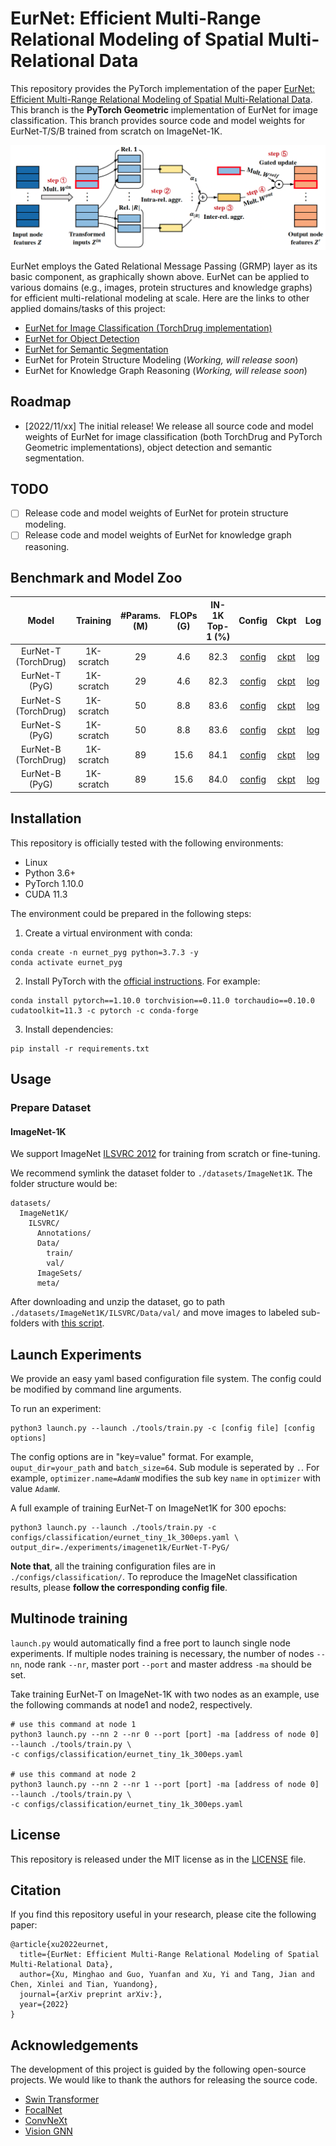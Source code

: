 # EurNet: Efficient Multi-Range Relational Modeling of Spatial Multi-Relational Data

This repository provides the PyTorch implementation of the paper [EurNet: Efficient Multi-Range Relational Modeling of Spatial Multi-Relational Data]().
This branch is the **PyTorch Geometric** implementation of EurNet for image classification.
This branch provides source code and model weights for EurNet-T/S/B trained from scratch on ImageNet-1K.

<p align="center">
  <img src="resources/eurnet.png"/> 
</p>

EurNet employs the Gated Relational Message Passing (GRMP) layer as its basic component, as graphically shown above.
EurNet can be applied to various domains (e.g., images, protein structures and knowledge graphs) for efficient multi-relational modeling at scale.
Here are the links to other applied domains/tasks of this project:
- [EurNet for Image Classification (TorchDrug implementation)](https://github.com/hirl-team/EurNet-Image/tree/main)
- [EurNet for Object Detection](https://github.com/hirl-team/EurNet-Image/tree/det)
- [EurNet for Semantic Segmentation](https://github.com/hirl-team/EurNet-Image/tree/seg)
- EurNet for Protein Structure Modeling (*Working, will release soon*)
- EurNet for Knowledge Graph Reasoning (*Working, will release soon*)

## Roadmap
- [2022/11/xx] The initial release! We release all source code and model weights of EurNet for image classification (both TorchDrug and PyTorch Geometric implementations), object detection and semantic segmentation. 

## TODO
- [ ] Release code and model weights of EurNet for protein structure modeling.
- [ ] Release code and model weights of EurNet for knowledge graph reasoning. 

## Benchmark and Model Zoo

|        Model         |   Training    | #Params. (M) | FLOPs (G) | IN-1K Top-1 (%) |                                                         Config                                                         |   Ckpt   |   Log   |
|:--------------------:|:-------------:|:------------:|:------:|:---------------:|:----------------------------------------------------------------------------------------------------------------------:|:--------:|:-------:|
| EurNet-T (TorchDrug) |  1K-scratch   | 29 | 4.6 |      82.3       |    [config](https://github.com/hirl-team/EurNet-Image/blob/main/configs/classification/eurnet_tiny_1k_300eps.yaml)     | [ckpt](https://eurnet.s3.us-east-2.amazonaws.com/checkpoints/td_eurnet_tiny_1k_300eps_last_epoch.pth) | [log](https://eurnet.s3.us-east-2.amazonaws.com/logs/td_eurnet_tiny_1k_300eps_log.txt) |
|    EurNet-T (PyG)    |  1K-scratch   | 29 | 4.6 |      82.3       |    [config](https://github.com/hirl-team/EurNet-Image/blob/pyg-cls/configs/classification/eurnet_tiny_1k_300eps.yaml)     | [ckpt](https://eurnet.s3.us-east-2.amazonaws.com/checkpoints/pyg_eurnet_tiny_1k_300eps_last_epoch.pth) | [log](https://eurnet.s3.us-east-2.amazonaws.com/logs/pyg_eurnet_tiny_1k_300eps_log.txt) |
| EurNet-S (TorchDrug) |  1K-scratch   | 50 | 8.8 |      83.6       |    [config](https://github.com/hirl-team/EurNet-Image/blob/main/configs/classification/eurnet_small_1k_300eps.yaml)    | [ckpt](https://eurnet.s3.us-east-2.amazonaws.com/checkpoints/td_eurnet_small_1k_300eps_last_epoch.pth) | [log](https://eurnet.s3.us-east-2.amazonaws.com/logs/td_eurnet_small_1k_300eps_log.txt) |
|    EurNet-S (PyG)    |  1K-scratch   | 50 | 8.8 |      83.6       |    [config](https://github.com/hirl-team/EurNet-Image/blob/pyg-cls/configs/classification/eurnet_small_1k_300eps.yaml)    | [ckpt](https://eurnet.s3.us-east-2.amazonaws.com/checkpoints/pyg_eurnet_small_1k_300eps_last_epoch.pth) | [log](https://eurnet.s3.us-east-2.amazonaws.com/logs/pyg_eurnet_small_1k_300eps_log.txt) |
| EurNet-B (TorchDrug) |  1K-scratch   | 89 | 15.6 |      84.1       |    [config](https://github.com/hirl-team/EurNet-Image/blob/main/configs/classification/eurnet_base_1k_300eps.yaml)     | [ckpt](https://eurnet.s3.us-east-2.amazonaws.com/checkpoints/td_eurnet_base_1k_300eps_last_epoch.pth) | [log](https://eurnet.s3.us-east-2.amazonaws.com/logs/td_eurnet_base_1k_300eps_log.txt) |
|    EurNet-B (PyG)    |  1K-scratch   | 89 | 15.6 |      84.0       |    [config](https://github.com/hirl-team/EurNet-Image/blob/pyg-cls/configs/classification/eurnet_base_1k_300eps.yaml)     | [ckpt](https://eurnet.s3.us-east-2.amazonaws.com/checkpoints/pyg_eurnet_base_1k_300eps_last_epoch.pth) | [log](https://eurnet.s3.us-east-2.amazonaws.com/logs/pyg_eurnet_base_1k_300eps_log.txt) |

## Installation

This repository is officially tested with the following environments:
- Linux
- Python 3.6+
- PyTorch 1.10.0
- CUDA 11.3

The environment could be prepared in the following steps:
1. Create a virtual environment with conda:
```
conda create -n eurnet_pyg python=3.7.3 -y
conda activate eurnet_pyg
```
2. Install PyTorch with the [official instructions](https://pytorch.org/). For example:
```
conda install pytorch==1.10.0 torchvision==0.11.0 torchaudio==0.10.0 cudatoolkit=11.3 -c pytorch -c conda-forge
```
3. Install dependencies:
```
pip install -r requirements.txt
```

## Usage

### Prepare Dataset

#### ImageNet-1K

We support ImageNet [ILSVRC 2012](http://www.image-net.org/challenges/LSVRC/2012/) for training from scratch or fine-tuning. 

We recommend symlink the dataset folder to `./datasets/ImageNet1K`. The folder structure would be:
```
datasets/
  ImageNet1K/
    ILSVRC/
      Annotations/
      Data/
        train/
        val/
      ImageSets/
      meta/
```
After downloading and unzip the dataset, go to path `./datasets/ImageNet1K/ILSVRC/Data/val/` and move images to labeled sub-folders with [this script](https://raw.githubusercontent.com/soumith/imagenetloader.torch/master/valprep.sh).

## Launch Experiments

We provide an easy yaml based configuration file system. The config could be modified by 
command line arguments.

To run an experiment:
```
python3 launch.py --launch ./tools/train.py -c [config file] [config options]
```
The config options are in "key=value" format. For example, `ouput_dir=your_path` and `batch_size=64`. 
Sub module is seperated by `.`. For example, `optimizer.name=AdamW` modifies the sub key `name` in 
`optimizer` with value `AdamW`.

A full example of training EurNet-T on ImageNet1K for 300 epochs:
```
python3 launch.py --launch ./tools/train.py -c configs/classification/eurnet_tiny_1k_300eps.yaml \
output_dir=./experiments/imagenet1k/EurNet-T-PyG/
```

**Note that**, all the training configuration files are in `./configs/classification/`. To reproduce the ImageNet classification results, please **follow the corresponding config file**. 

## Multinode training

`launch.py` would automatically find a free port to launch single node experiments. 
If multiple nodes training is necessary, the number of nodes `--nn`, node rank `--nr`, master port `--port` and master address `-ma` should be set. 

Take training EurNet-T on ImageNet-1K with two nodes as an example, use the following commands at node1 and node2, respectively.
```
# use this command at node 1
python3 launch.py --nn 2 --nr 0 --port [port] -ma [address of node 0] --launch ./tools/train.py \
-c configs/classification/eurnet_tiny_1k_300eps.yaml

# use this command at node 2
python3 launch.py --nn 2 --nr 1 --port [port] -ma [address of node 0] --launch ./tools/train.py \
-c configs/classification/eurnet_tiny_1k_300eps.yaml
```

## License

This repository is released under the MIT license as in the [LICENSE](LICENSE) file.

## Citation

If you find this repository useful in your research, please cite the following paper:
```
@article{xu2022eurnet,
  title={EurNet: Efficient Multi-Range Relational Modeling of Spatial Multi-Relational Data},
  author={Xu, Minghao and Guo, Yuanfan and Xu, Yi and Tang, Jian and Chen, Xinlei and Tian, Yuandong},
  journal={arXiv preprint arXiv:},
  year={2022}
}
```

## Acknowledgements

The development of this project is guided by the following open-source projects. 
We would like to thank the authors for releasing the source code.
- [Swin Transformer](https://github.com/microsoft/Swin-Transformer)
- [FocalNet](https://github.com/microsoft/FocalNet)
- [ConvNeXt](https://github.com/facebookresearch/ConvNeXt)
- [Vision GNN](https://github.com/huawei-noah/Efficient-AI-Backbones/tree/master/vig_pytorch)
